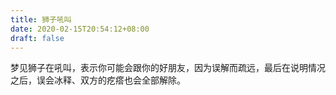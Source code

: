 ```yaml
---
title: 狮子吼叫
date: 2020-02-15T20:54:12+08:00
draft: false
---
```


梦见狮子在吼叫，表示你可能会跟你的好朋友，因为误解而疏远，最后在说明情况之后，误会冰释、双方的疙瘩也会全部解除。<br>
